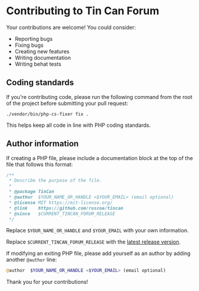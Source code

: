 # Contributing to Tin Can Forum

Your contributions are welcome! You could consider:

* Reporting bugs
* Fixing bugs
* Creating new features
* Writing documentation
* Writing behat tests

## Coding standards

If you're contributing code, please run the following command from the root of the
project before submitting your pull request:

```shell
./vendor/bin/php-cs-fixer fix .
```

This helps keep all code in line with PHP coding standards.

## Author information

If creating a PHP file, please include a documentation block at the top of the file
that follows this format:

```php
/**
 * Describe the purpose of the file.
 *
 * @package TinCan
 * @author  $YOUR_NAME_OR_HANDLE <$YOUR_EMAIL> (email optional)
 * @license MIT https://mit-license.org/
 * @link    https://github.com/ruscoe/tincan
 * @since   $CURRENT_TINCAN_FORUM_RELEASE
 */
```

Replace `$YOUR_NAME_OR_HANDLE` and `$YOUR_EMAIL` with your own information.

Replace `$CURRENT_TINCAN_FORUM_RELEASE` with the [latest release version](https://github.com/ruscoe/tincan/releases).

If modifying an exiting PHP file, please add yourself as an author by adding another
`@author` line:

```php
@author  $YOUR_NAME_OR_HANDLE <$YOUR_EMAIL> (email optional)
```

Thank you for your contributions!
